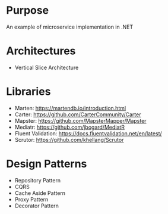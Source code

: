 # Purpose
An example of microservice implementation in .NET

# Architectures
- Vertical Slice Architecture

# Libraries
- Marten: https://martendb.io/introduction.html 
- Carter: https://github.com/CarterCommunity/Carter
- Mapster: https://github.com/MapsterMapper/Mapster
- Mediatr: https://github.com/jbogard/MediatR
- Fluent Validation: https://docs.fluentvalidation.net/en/latest/
- Scrutor: https://github.com/khellang/Scrutor

# Design Patterns
- Repository Pattern
- CQRS
- Cache Aside Pattern
- Proxy Pattern
- Decorator Pattern

